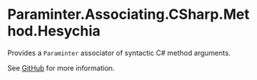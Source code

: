 # Paraminter.Associating.CSharp.Method.Hesychia

Provides a `Paraminter` associator of syntactic C# method arguments.

See [GitHub](https://github.com/Paraminter/Paraminter.Associating.CSharp.Method.Hesychia) for more information.
